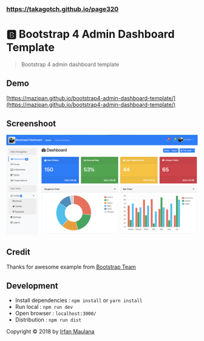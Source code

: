 ### https://takagotch.github.io/page320

# :b: Bootstrap 4 Admin Dashboard Template

> Bootstrap 4 admin dashboard template

## Demo

[https://mazipan.github.io/bootstrap4-admin-dashboard-template/](https://mazipan.github.io/bootstrap4-admin-dashboard-template/)

## Screenshoot

![Bootstrap 4 Admin Dashboard Template](https://raw.githubusercontent.com/mazipan/bootstrap4-admin-dashboard-template/master/screenshoot.png)

## Credit

Thanks for awesome example from [Bootstrap Team](https://getbootstrap.com/docs/4.0/examples/dashboard/#)

## Development

+ Install dependencies : `npm install` or `yarn install`
+ Run local : `npm run dev`
+ Open browser : `localhost:3000/`
+ Distribution : `npm run dist`

Copyright © 2018 by [Irfan Maulana](https://github.com/mazipan/)
